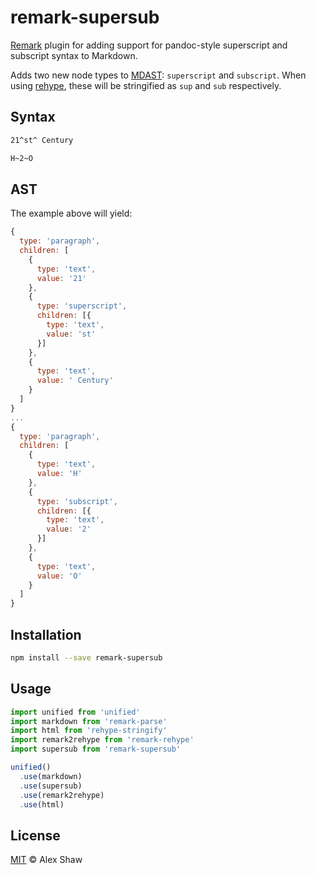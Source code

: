 # remark-supersub

[Remark](https://remark.js.org/) plugin for adding support for pandoc-style superscript and subscript syntax to Markdown.

Adds two new node types to [MDAST](https://github.com/syntax-tree/mdast): `superscript` and `subscript`.
When using [rehype](https://github.com/rehypejs/rehype), these will be stringified as `sup` and `sub` respectively.

## Syntax

```markdown
21^st^ Century

H~2~O
```

## AST

The example above will yield:

```javascript
{
  type: 'paragraph',
  children: [
    {
      type: 'text',
      value: '21'
    },
    {
      type: 'superscript',
      children: [{
        type: 'text',
        value: 'st'
      }]
    },
    {
      type: 'text',
      value: ' Century'
    }
  ]
}
...
{
  type: 'paragraph',
  children: [
    {
      type: 'text',
      value: 'H'
    },
    {
      type: 'subscript',
      children: [{
        type: 'text',
        value: '2'
      }]
    },
    {
      type: 'text',
      value: 'O'
    }
  ]
}
```

## Installation

```bash
npm install --save remark-supersub
```

## Usage

```javascript
import unified from 'unified'
import markdown from 'remark-parse'
import html from 'rehype-stringify'
import remark2rehype from 'remark-rehype'
import supersub from 'remark-supersub'

unified()
  .use(markdown)
  .use(supersub)
  .use(remark2rehype)
  .use(html)
```

## License

[MIT](LICENSE.md) &copy; Alex Shaw
